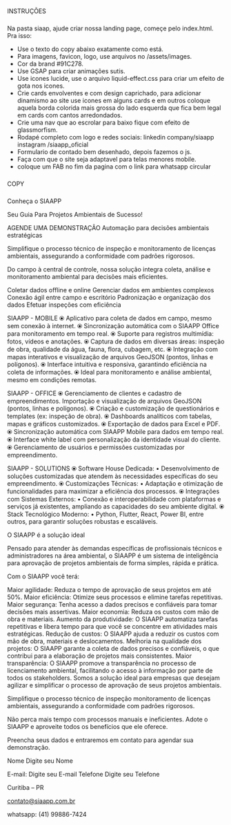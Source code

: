 ###
INSTRUÇÕES
###

Na pasta siaap, ajude criar nossa landing page, começe pelo index.html.
Pra isso:
- Use o texto do copy abaixo exatamente como está. 
- Para imagens, favicon, logo, use arquivos no /assets/images.
- Cor da brand #91C278.
- Use GSAP para criar animações sutis.
- Use icones lucide, use o arquivo liquid-effect.css para criar um efeito de gota nos icones.
- Crie cards envolventes e com design caprichado, para adicionar dinamismo ao site use icones em alguns cards e em outros coloque aquela borda colorida mais grossa do lado esquerda que fica bem legal em cards com cantos arredondados.
- Crie uma nav que ao escrolar para baixo fique com efeito de glassmorfism.
- Rodapé completo com logo e redes sociais:
    linkedin company/siaapp
    instagram /siaapp_oficial
- Formulario de contado bem desenhado, depois fazemos o js.
- Faça com que o site seja adaptavel para telas menores mobile.
- coloque um FAB no fim da pagina com o link para whatsapp circular


###
COPY
###

Conheça o SIAAPP

Seu Guia Para Projetos Ambientais
de Sucesso!

AGENDE UMA DEMONSTRAÇÃO
Automação para decisões ambientais estratégicas


Simplifique o processo técnico de inspeção e monitoramento de licenças ambientais, assegurando a conformidade com padrões rigorosos.

Do campo à central de controle, nossa solução integra coleta, análise e monitoramento ambiental para decisões mais eficientes.

Coletar dados offline e online
Gerenciar dados em ambientes complexos
Conexão ágil entre campo e escritório
Padronização e organização dos dados
Efetuar inspeções com eficiência


SIAAPP - MOBILE
⦿ Aplicativo para coleta de dados em campo, mesmo sem conexão à internet.
⦿ Sincronização automática com o SIAAPP Office para monitoramento em tempo real.
⦿ Suporte para registros multimídia: fotos, vídeos e anotações.
⦿ Captura de dados em diversas áreas: inspeção de obra, qualidade da água, fauna, flora, cubagem, etc.
⦿ Integração com mapas interativos e visualização de arquivos GeoJSON (pontos, linhas e polígonos).
⦿ Interface intuitiva e responsiva, garantindo eficiência na coleta de informações.
⦿ Ideal para monitoramento e análise ambiental, mesmo em condições remotas.


SIAAPP - OFFICE
⦿ Gerenciamento de clientes e cadastro de empreendimentos. Importação e visualização de arquivos GeoJSON (pontos, linhas e polígonos).
⦿ Criação e customização de questionários e templates (ex: inspeção de obra).
⦿ Dashboards analíticos com tabelas, mapas e gráficos customizados.
⦿ Exportação de dados para Excel e PDF.
⦿ Sincronização automática com SIAAPP Mobile para dados em tempo real.
⦿ Interface white label com personalização da identidade visual do cliente.
⦿ Gerenciamento de usuários e permissões customizadas por empreendimento.


SIAAPP - SOLUTIONS
⦿ Software House Dedicada:
• Desenvolvimento de soluções customizadas que atendem às necessidades específicas do seu empreendimento.
⦿ Customizações Técnicas:
• Adaptação e otimização de funcionalidades para maximizar a eficiência dos processos.
⦿ Integrações com Sistemas Externos:
• Conexão e interoperabilidade com plataformas e serviços já existentes, ampliando as capacidades do seu ambiente digital.
⦿ Stack Tecnológico Moderno:
• Python, Flutter, React, Power BI, entre outros, para garantir soluções robustas e escaláveis.

O SIAAPP é a solução ideal

Pensado para atender às demandas específicas de profissionais técnicos e administradores na área ambiental, o SIAAPP é um sistema de inteligência para aprovação de projetos ambientais de forma simples, rápida e prática.

Com o SIAAPP você terá:

Maior agilidade: Reduza o tempo de aprovação de seus projetos em até 50%.
Maior eficiência: Otimize seus processos e elimine tarefas repetitivas.
Maior segurança: Tenha acesso a dados precisos e confiáveis para tomar decisões mais assertivas.
Maior economia: Reduza os custos com mão de obra e materiais.
Aumento da produtividade: O SIAAPP automatiza tarefas repetitivas e libera tempo para que você se concentre em atividades mais estratégicas.
Redução de custos: O SIAAPP ajuda a reduzir os custos com mão de obra, materiais e deslocamentos.
Melhoria na qualidade dos projetos: O SIAAPP garante a coleta de dados precisos e confiáveis, o que contribui para a elaboração de projetos mais consistentes.
Maior transparência: O SIAAPP promove a transparência no processo de licenciamento ambiental, facilitando o acesso à informação por parte de todos os stakeholders.
Somos a solução ideal para empresas que desejam agilizar e simplificar o processo de aprovação de seus projetos ambientais.

Simplifique o processo técnico de inspeção monitoramento de licenças ambientais, assegurando a conformidade com padrões rigorosos.

Não perca mais tempo com processos manuais e ineficientes. Adote o SIAAPP e aproveite todos os benefícios que ele oferece.


Preencha seus dados e entraremos em contato para agendar sua demonstração.

Nome
Digite seu Nome

E-mail:
Digite seu E-mail
Telefone
Digite seu Telefone


Curitiba – PR

contato@siaapp.com.br

whatsapp: (41) 99886-7424